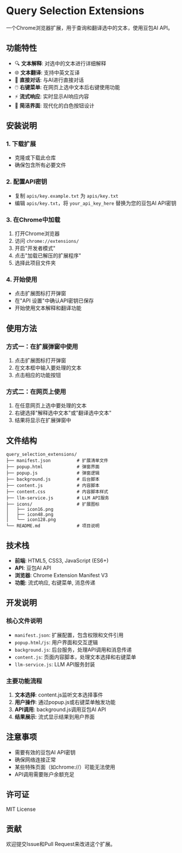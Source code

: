 # Query Selection Extensions

一个Chrome浏览器扩展，用于查询和翻译选中的文本，使用豆包AI API。

## 功能特性

- 🔍 **文本解释**: 对选中的文本进行详细解释
- 🌐 **文本翻译**: 支持中英文互译
- 💬 **直接对话**: 与AI进行直接对话
- 🖱️ **右键菜单**: 在网页上选中文本后右键使用功能
- ⚡ **流式响应**: 实时显示AI响应内容
- 🎨 **简洁界面**: 现代化的白色按钮设计

## 安装说明

### 1. 下载扩展
- 克隆或下载此仓库
- 确保包含所有必要文件

### 2. 配置API密钥
- 复制 `apis/key.example.txt` 为 `apis/key.txt`
- 编辑 `apis/key.txt`，将 `your_api_key_here` 替换为您的豆包AI API密钥

### 3. 在Chrome中加载
1. 打开Chrome浏览器
2. 访问 `chrome://extensions/`
3. 开启"开发者模式"
4. 点击"加载已解压的扩展程序"
5. 选择此项目文件夹

### 4. 开始使用
- 点击扩展图标打开弹窗
- 在"API 设置"中确认API密钥已保存
- 开始使用文本解释和翻译功能

## 使用方法

### 方式一：在扩展弹窗中使用
1. 点击扩展图标打开弹窗
2. 在文本框中输入要处理的文本
3. 点击相应的功能按钮

### 方式二：在网页上使用
1. 在任意网页上选中要处理的文本
2. 右键选择"解释选中文本"或"翻译选中文本"
3. 结果将显示在扩展弹窗中

## 文件结构

```
query_selection_extensions/
├── manifest.json          # 扩展清单文件
├── popup.html             # 弹窗界面
├── popup.js               # 弹窗逻辑
├── background.js          # 后台脚本
├── content.js             # 内容脚本
├── content.css            # 内容脚本样式
├── llm-service.js         # LLM API服务
├── icons/                 # 扩展图标
│   ├── icon16.png
│   ├── icon48.png
│   └── icon128.png
└── README.md              # 项目说明
```

## 技术栈

- **前端**: HTML5, CSS3, JavaScript (ES6+)
- **API**: 豆包AI API
- **浏览器**: Chrome Extension Manifest V3
- **功能**: 流式响应, 右键菜单, 消息传递

## 开发说明

### 核心文件说明

- `manifest.json`: 扩展配置，包含权限和文件引用
- `popup.html/js`: 用户界面和交互逻辑
- `background.js`: 后台服务，处理API调用和消息传递
- `content.js`: 页面内容脚本，处理文本选择和右键菜单
- `llm-service.js`: LLM API服务封装

### 主要功能流程

1. **文本选择**: content.js监听文本选择事件
2. **用户操作**: 通过popup.js或右键菜单触发功能
3. **API调用**: background.js调用豆包AI API
4. **结果展示**: 流式显示结果到用户界面

## 注意事项

- 需要有效的豆包AI API密钥
- 确保网络连接正常
- 某些特殊页面（如chrome://）可能无法使用
- API调用需要账户余额充足

## 许可证

MIT License

## 贡献

欢迎提交Issue和Pull Request来改进这个扩展。

